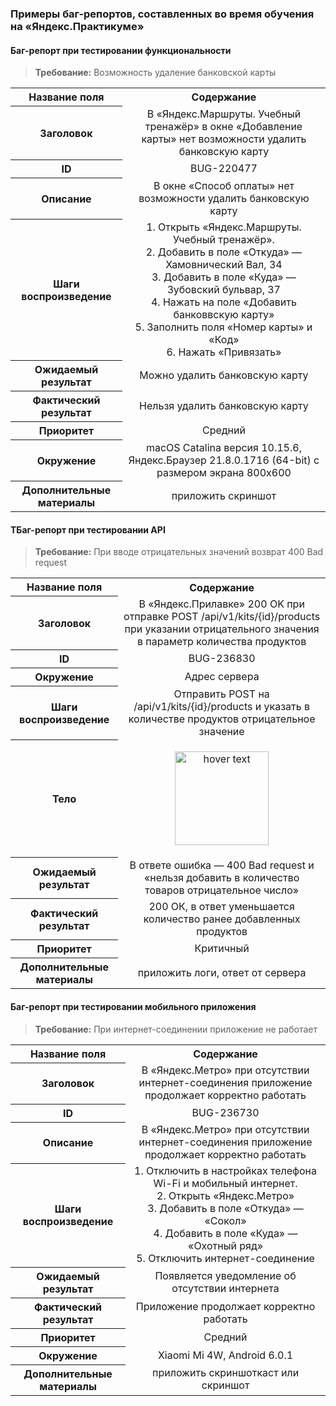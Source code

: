 ### Примеры баг-репортов, составленных во время обучения на  «Яндекс.Практикуме» 

<h4> Баг-репорт при тестировании функциональности </h4>

> **Требование:** Возможность удаление банковской карты

<table> 
<tr>
	    <th>Название поля</th>
	    <th>Содержание</th>
</tr >
	<tr >
	    <th valign="middle" align="center" rowspan="1"> Заголовок </th>
	    <td valign="middle" align="center">В «Яндекс.Маршруты. Учебный тренажёр» в окне «Добавление карты» нет возможности удалить банковскую карту
    </td>
    <tr >
	    <th valign="middle" align="center" rowspan="1"> ID </th>
	    <td valign="middle" align="center"> BUG-220477 </td>
	    </tr>
    <tr >
	    <th valign="middle" align="center" rowspan="1"> Описание </th>
	    <td valign="middle" align="center"> В окне «Способ оплаты» нет возможности удалить банковскую карту
     </td>
	    </tr>
    <tr >
	    <th valign="middle" align="center" rowspan="1"> Шаги воспроизведение </th>
	    <td valign="middle" align="center"> 1. Открыть «Яндекс.Маршруты. Учебный тренажёр».
                                        <br>
                                            2. Добавить в поле «Откуда» — Хамовнический Вал, 34
                                        <br>
                                            3. Добавить в поле «Куда» — Зубовский бульвар, 37
                                        <br>
                                            4. Нажать на поле «Добавить банковвскую карту» 
                                        <br>
                                            5. Заполнить поля «Номер карты» и «Код»
                                        <br>
                                            6. Нажать «Привязать»
    </td>
    <tr >
	    <th valign="middle" align="center" rowspan="1"> Ожидаемый результат </th>
	    <td valign="middle" align="center"> Можно удалить банковскую карту
    </td>
    <tr >
	    <th valign="middle" align="center" rowspan="1"> Фактический результат </th>
	    <td valign="middle" align="center"> Нельзя удалить банковскую карту
    </td>
    <tr>
	    <th valign="middle" align="center" rowspan="1"> Приоритет </th>
	    <td valign="middle" align="center"> Средний
    </td>
    <tr >
	    <th valign="middle" align="center" rowspan="1"> Окружение </th>
	    <td valign="middle" align="center"> macOS Catalina версия 10.15.6,
                                        <br>
                                            Яндекс.Браузер 21.8.0.1716 (64-bit) с размером экрана 800x600
    </td>
    <tr >
	    <th valign="middle" align="center" rowspan="1"> Дополнительные материалы </th>
	    <td valign="middle" align="center"> приложить скриншот
    </td>
</tr>
</table>

<h4> ТБаг-репорт при тестировании API </h4>

> **Требование:** При вводе отрицательных значений возврат 400 Bad request

<table> 
<tr>
	    <th>Название поля</th>
	    <th>Содержание</th>
</tr >
	<tr >
	    <th valign="middle" align="center" rowspan="1"> Заголовок </th>
	    <td valign="middle" align="center">В «Яндекс.Прилавке» 200 OK при отправке POST /api/v1/kits/{id}/products при указании отрицательного значения в параметр количества продуктов
        </td>
    <tr >
	    <th valign="middle" align="center" rowspan="1"> ID </th>
	    <td valign="middle" align="center"> BUG-236830 </td>
	    </tr>
    <tr >
	    <th valign="middle" align="center" rowspan="1"> Окружение </th>
	    <td valign="middle" align="center"> Адрес сервера </td>
	    </tr>
    <tr >
	    <th valign="middle" align="center" rowspan="1"> Шаги воспроизведение </th>
	    <td valign="middle" align="center"> Отправить POST на /api/v1/kits/{id}/products и указать в количестве продуктов отрицательное значение
    </td>
    <tr >
	    <th valign="middle" align="center" rowspan="1"> Тело </th>
	    <td> <p align="center"> <img src="https://github.com/everyrubb/portfolio_QA/blob/main/bug_reports/img.png" width="150" title="hover text"></p>
    </td>
    <tr >
	    <th valign="middle" align="center" rowspan="1"> Ожидаемый результат </th>
	    <td valign="middle" align="center"> В ответе ошибка — 400 Bad request и «нельзя добавить в количество товаров отрицательное число»
    </td>
    <tr >
	    <th valign="middle" align="center" rowspan="1"> Фактический результат </th>
	    <td valign="middle" align="center"> 200 ОК, в ответ уменьшается количество ранее добавленных продуктов
    </td>
    <tr>
	    <th valign="middle" align="center" rowspan="1"> Приоритет </th>
	    <td valign="middle" align="center"> Критичный
    </td>
    <tr >
	    <th valign="middle" align="center" rowspan="1"> Дополнительные материалы </th>
	    <td valign="middle" align="center"> приложить логи, ответ от сервера
    </td>


</tr>
</table>

<h4> Баг-репорт при тестировании мобильного приложения </h4>

> **Требование:** При интернет-соединении приложение не работает

<table> 
<tr>
	    <th>Название поля</th>
	    <th>Содержание</th>
</tr >
	<tr >
	    <th valign="middle" align="center" rowspan="1"> Заголовок </th>
	    <td valign="middle" align="center"> В «Яндекс.Метро» при отсутствии интернет-соединения приложение продолжает корректно работать
    </td>
    <tr >
	    <th valign="middle" align="center" rowspan="1"> ID </th>
	    <td valign="middle" align="center"> BUG-236730 </td>
	    </tr>
    <tr >
	    <th valign="middle" align="center" rowspan="1"> Описание </th>
	    <td valign="middle" align="center"> В «Яндекс.Метро» при отсутствии интернет-соединения приложение продолжает корректно работать
     </td>
	    </tr>
    <tr >
	    <th valign="middle" align="center" rowspan="1"> Шаги воспроизведение </th>
	    <td valign="middle" align="center"> 1. Отключить в настройках телефона Wi-Fi и мобильный интернет.
                                        <br>
                                            2. Открыть «Яндекс.Метро»
                                        <br>
                                            3. Добавить в поле «Откуда» — «Сокол»
                                        <br>
                                            4. Добавить в поле «Куда» — «Охотный ряд»
                                        <br>
                                            5. Отключить интернет-соединение
    </td>
    <tr >
	    <th valign="middle" align="center" rowspan="1"> Ожидаемый результат </th>
	    <td valign="middle" align="center"> Появляется уведомление об отсутствии интернета
    </td>
    <tr >
	    <th valign="middle" align="center" rowspan="1"> Фактический результат </th>
	    <td valign="middle" align="center"> Приложение продолжает корректно работать
    </td>
    <tr>
	    <th valign="middle" align="center" rowspan="1"> Приоритет </th>
	    <td valign="middle" align="center"> Средний
    </td>
    <tr >
	    <th valign="middle" align="center" rowspan="1"> Окружение </th>
	    <td valign="middle" align="center"> Хiaomi Mi 4W, Android 6.0.1
    </td>
    <tr >
	    <th valign="middle" align="center" rowspan="1"> Дополнительные материалы </th>
	    <td valign="middle" align="center"> приложить скриншоткаст или скриншот 
    </td>
</tr>
</table>

